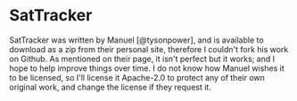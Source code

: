 # SatTracker
SatTracker was written by Manuel [@tysonpower], and is available to download as a zip from their personal site, therefore I couldn't fork his work on Github. As mentioned on their page, it isn't perfect but it works; and I hope to help improve things over time. I do not know how Manuel wishes it to be licensed, so I'll license it Apache-2.0 to protect any of their own original work, and change the license if they request it.
